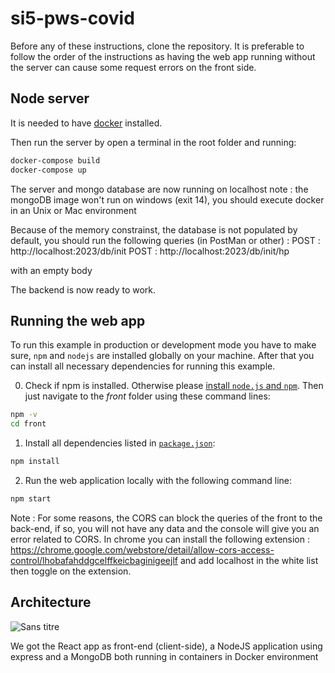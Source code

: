 # si5-pws-covid

Before any of these instructions, clone the repository. It is preferable to follow the order of the instructions as having the web app running without the server can cause some request errors on the front side.

## Node server

It is needed to have [docker](https://docs.docker.com/get-docker/) installed.

Then run the server by open a terminal in the root folder and running:
```bash
docker-compose build
docker-compose up
```

The server and mongo database are now running on localhost
note : the mongoDB image won't run on windows (exit 14), you should execute docker in an Unix or Mac environment

Because of the memory constrainst, the database is not populated by default, you should run the following queries (in PostMan or other) :
POST : http://localhost:2023/db/init
POST : http://localhost:2023/db/init/hp

with an empty body

The backend is now ready to work.

## Running the web app

To run this example in production or development mode you have to make sure, `npm` and `nodejs` are installed globally on your machine. After that you can install all necessary dependencies for running this example.

0. Check if npm is installed. Otherwise please [install `node.js` and `npm`](https://nodejs.org/en/download/package-manager/). Then just navigate to the *front* folder using these command lines:
```bash
npm -v
cd front
```

1. Install all dependencies listed in [`package.json`](front/package.json):
```bash
npm install
```

2. Run the web application locally with the following command line:
```bash
npm start
```

Note : For some reasons, the CORS can block the queries of the front to the back-end, if so, you will not have any data and the console will give you an error related to CORS. In chrome you can install the following extension : https://chrome.google.com/webstore/detail/allow-cors-access-control/lhobafahddgcelffkeicbaginigeejlf and add localhost in the white list then toggle on the extension.

## Architecture
![Sans titre](https://user-images.githubusercontent.com/32424601/109426505-4e6ee580-79ee-11eb-8eb7-88df8420d8bc.png)

We got the React app as front-end (client-side), a NodeJS application using express and a MongoDB both running in containers in Docker environment

